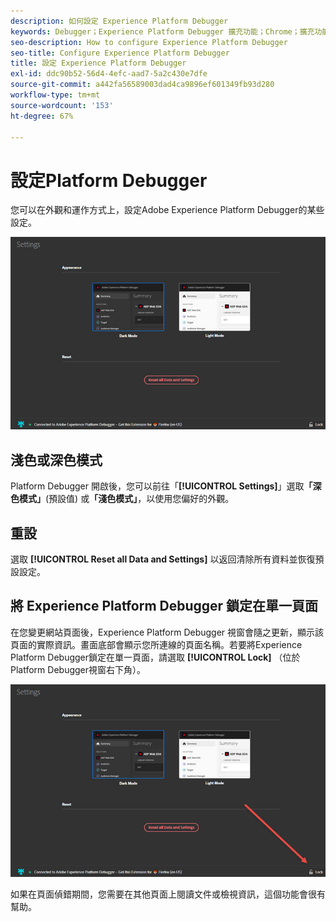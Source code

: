 ```yaml
---
description: 如何設定 Experience Platform Debugger
keywords: Debugger；Experience Platform Debugger 擴充功能；Chrome；擴充功能；設定
seo-description: How to configure Experience Platform Debugger
seo-title: Configure Experience Platform Debugger
title: 設定 Experience Platform Debugger
exl-id: ddc90b52-56d4-4efc-aad7-5a2c430e7dfe
source-git-commit: a442fa56589003dad4ca9896ef601349fb93d280
workflow-type: tm+mt
source-wordcount: '153'
ht-degree: 67%

---
```


# 設定Platform Debugger

您可以在外觀和運作方式上，設定Adobe Experience Platform Debugger的某些設定。

![](assets/settings.jpg)

## 淺色或深色模式

 Platform Debugger 開啟後，您可以前往「**[!UICONTROL Settings]**」選取&#x200B;**「深色模式」**(預設值) 或&#x200B;**「淺色模式」**，以使用您偏好的外觀。

## 重設

選取 **[!UICONTROL Reset all Data and Settings]** 以返回清除所有資料並恢復預設設定。

## 將 Experience Platform Debugger 鎖定在單一頁面

在您變更網站頁面後，Experience Platform Debugger 視窗會隨之更新，顯示該頁面的實際資訊。畫面底部會顯示您所連線的頁面名稱。若要將Experience Platform Debugger鎖定在單一頁面，請選取 **[!UICONTROL Lock]** （位於Platform Debugger視窗右下角）。

![](assets/lock.jpg)

如果在頁面偵錯期間，您需要在其他頁面上閱讀文件或檢視資訊，這個功能會很有幫助。
